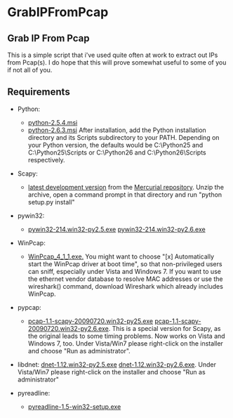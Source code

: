 GrabIPFromPcap
====================

Grab IP From Pcap
---
This is a simple script that i've used quite often at work to extract out IPs from Pcap(s). 
I do hope that this will prove somewhat useful to some of you if not all of you.

Requirements
---
  - Python:
    - [python-2.5.4.msi](http://www.python.org/ftp/python/2.5.4/python-2.5.4.msi)
    - [python-2.6.3.msi](http://www.python.org/ftp/python/2.6.3/python-2.6.3.msi)
  After installation, add the Python installation directory and its Scripts subdirectory to your PATH. 
  Depending on your Python version, the defaults would be C:\Python25 and C:\Python25\Scripts or C:\Python26 and C:\Python26\Scripts respectively.

  - Scapy:
    - [latest development version](http://hg.secdev.org/scapy/archive/tip.zip) from the [Mercurial repository](http://hg.secdev.org/scapy).
  Unzip the archive, open a command prompt in that directory and run "python setup.py install"

  - pywin32: 
    - [pywin32-214.win32-py2.5.exe](http://surfnet.dl.sourceforge.net/sourceforge/pywin32/pywin32-214.win32-py2.5.exe) [pywin32-214.win32-py2.6.exe](http://downloads.sourceforge.net/project/pywin32/pywin32/Build%20214/pywin32-214.win32-py2.6.exe)

  - WinPcap: 
    - [WinPcap_4_1_1.exe.](http://www.winpcap.org/install/bin/WinPcap_4_1_1.exe)
  You might want to choose "[x] Automatically start the WinPcap driver at boot time", so that non-privileged users can sniff, especially under Vista and Windows 7.
  If you want to use the ethernet vendor database to resolve MAC addresses or use the wireshark() command, download Wireshark which already includes WinPcap.

  - pypcap: 
    - [pcap-1.1-scapy-20090720.win32-py25.exe](http://www.secdev.org/projects/scapy/files/pcap-1.1-scapy-20090720.win32-py2.5.exe) [pcap-1.1-scapy-20090720.win32-py2.6.exe](http://www.secdev.org/projects/scapy/files/pcap-1.1-scapy-20090720.win32-py2.6.exe).
  This is a special version for Scapy, as the original leads to some timing problems. 
  Now works on Vista and Windows 7, too. Under Vista/Win7 please right-click on the installer and choose "Run as administrator".

  - libdnet: [dnet-1.12.win32-py2.5.exe](http://libdnet.googlecode.com/files/dnet-1.12.win32-py2.5.exe) [dnet-1.12.win32-py2.6.exe](http://www.secdev.org/projects/scapy/files/dnet-1.12.win32-py2.6.exe).
Under Vista/Win7 please right-click on the installer and choose "Run as administrator"

  - pyreadline: 
    - [pyreadline-1.5-win32-setup.exe](http://ipython.scipy.org/dist/pyreadline-1.5-win32-setup.exe)
